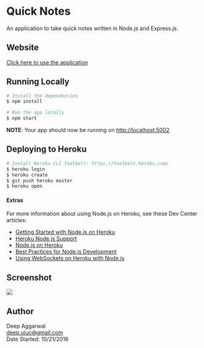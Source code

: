 Quick Notes
===========

An application to take quick notes written in Node.js and Express.js.

Website
------
[Click here to use the application]()

Running Locally
---------------
```sh
# Install the dependencies
$ npm install

# Run the app locally
$ npm start
```
**NOTE**: Your app should now be running on [http://localhost:5002](http://localhost:5002/)

Deploying to Heroku
-------------------
```sh
# Install Heroku CLI Toolbelt: https://toolbelt.heroku.com/
$ heroku login
$ heroku create
$ git push heroku master
$ heroku open
```

#### Extras
For more information about using Node.js on Heroku, see these Dev Center articles:

- [Getting Started with Node.js on Heroku](https://devcenter.heroku.com/articles/getting-started-with-nodejs)
- [Heroku Node.js Support](https://devcenter.heroku.com/articles/nodejs-support)
- [Node.js on Heroku](https://devcenter.heroku.com/categories/nodejs)
- [Best Practices for Node.js Development](https://devcenter.heroku.com/articles/node-best-practices)
- [Using WebSockets on Heroku with Node.js](https://devcenter.heroku.com/articles/node-websockets)

Screenshot
----------
![](static/images/appImage.png)

Author
------
Deep Aggarwal  
deep.uiuc@gmail.com  
Date Started: 10/21/2016  
